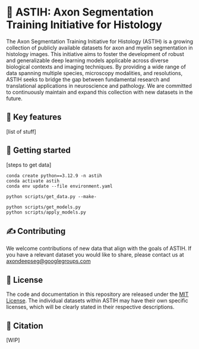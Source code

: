 # 🧠 ASTIH: Axon Segmentation Training Initiative for Histology
The Axon Segmentation Training Initiative for Histology (ASTIH) is a growing collection of publicly available datasets for axon and myelin segmentation in histology images. This initiative aims to foster the development of robust and generalizable deep learning models applicable across diverse biological contexts and imaging techniques. By providing a wide range of data spanning multiple species, microscopy modalities, and resolutions, ASTIH seeks to bridge the gap between fundamental research and translational applications in neuroscience and pathology. We are committed to continuously maintain and expand this collection with new datasets in the future. 

## 🔬 Key features
[list of stuff]

## 💾 Getting started
[steps to get data]
```
conda create python==3.12.9 -n astih
conda activate astih
conda env update --file environment.yaml
```

```
python scripts/get_data.py --make-
```

```
python scripts/get_models.py
python scripts/apply_models.py
```

## ✍️ Contributing
We welcome contributions of new data that align with the goals of ASTIH. If you have a relevant dataset you would like to share, please contact us at axondeepseg@googlegroups.com

## 📜 License
The code and documentation in this repository are released under the [MIT License](LICENSE). The individual datasets within ASTIH may have their own specific licenses, which will be clearly stated in their respective descriptions.

## 🔗 Citation
[WIP]
